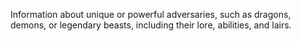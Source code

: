 Information about unique or powerful adversaries, such as dragons, demons, or legendary beasts, including their lore, abilities, and lairs.